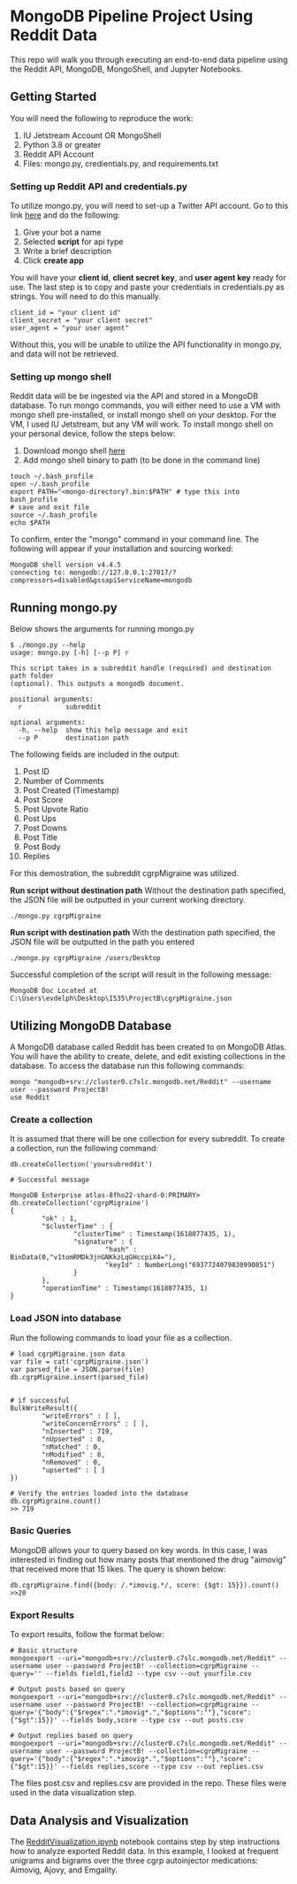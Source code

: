 # MongoDB Pipeline Project Using Reddit Data

This repo will walk you through executing an end-to-end data pipeline using the Reddit API, MongoDB, MongoShell, and Jupyter Notebooks. 

## Getting Started

You will need the following to reproduce the work:

1. IU Jetstream Account OR MongoShell
2. Python 3.8 or greater
3. Reddit API Account
4. Files: mongo.py, credientials.py, and requirements.txt

### Setting up Reddit API and credentials.py

To utilize mongo.py, you will need to set-up a Twitter API account. Go to this link  [here](https://www.reddit.com/prefs/apps) and do the following:

1. Give your bot a name
2. Selected **script** for api type
3. Write a brief description
4. Click **create app**

You will have your **client id**, **client secret key**, and **user agent key** ready for use. The last step is to copy and paste your credentials in credentials.py as strings. You will need to do this manually.
```
client_id = "your client id"
client_secret = "your client secret"
user_agent = "your user agent"
```
Without this, you will be unable to utilize the API functionality in mongo.py, and data will not be retrieved.

### Setting up mongo shell

Reddit data will be be ingested via the API and stored in a MongoDB database. To run mongo commands, you will either need to use a VM with mongo shell pre-installed, or install mongo shell on your desktop. For the VM, I used IU Jetstream, but any VM will work. To install mongo shell on your personal device, follow the steps below:

1. Download mongo shell [here](https://www.mongodb.com/try/download/shell)
2. Add mongo shell binary to path (to be done in the command line)
```
touch ~/.bash_profile
open ~/.bash_profile
export PATH="<mongo-directory?.bin:$PATH" # type this into bash_profile
# save and exit file
source ~/.bash_profile
echo $PATH
```

To confirm, enter the "mongo" command in your command line. The following will appear if your installation and sourcing worked:
```
MongoDB shell version v4.4.5
connecting to: mongodb://127.0.0.1:27017/?compressors=disabled&gssapiServiceName=mongodb
```

## Running mongo.py

Below shows the arguments for running mongo.py
```
$ ./mongo.py --help
usage: mongo.py [-h] [--p P] r

This script takes in a subreddit handle (required) and destination path folder
(optional). This outputs a mongodb document.

positional arguments:
  r           subreddit

optional arguments:
  -h, --help  show this help message and exit
  --p P       destination path

```

The following fields are included in the output:

1. Post ID
2. Number of Comments
3. Post Created (Timestamp)
4. Post Score
5. Post Upvote Ratio
6. Post Ups
7. Post Downs
8. Post Title
9. Post Body
10. Replies

For this demostration, the subreddit cgrpMigraine was utilized.

**Run script without destination path**
Without the destination path specified, the JSON file will be outputted in your current working directory.
```
./mongo.py cgrpMigraine
```

**Run script with destination path**
With the destination path specified, the JSON file will be outputted in the path you entered
```
./mongo.py cgrpMigraine /users/Desktop
```

Successful completion of the script will result in the following message:
```
MongoDB Doc Located at C:\Users\evdelph\Desktop\I535\ProjectB\cgrpMigraine.json
```

## Utilizing MongoDB Database
A MongoDB database called Reddit has been created to on MongoDB Atlas. You will have the ability to create, delete, and edit existing collections in the database. To access the database run this following commands:
```
mongo "mongodb+srv://cluster0.c7slc.mongodb.net/Reddit" --username user --password ProjectB!
use Reddit
```
### Create a collection
It is assumed that there will be one collection for every subreddit. To create a collection, run the following command:
```
db.createCollection('yoursubreddit')

# Successful message

MongoDB Enterprise atlas-8fho22-shard-0:PRIMARY> db.createCollection('cgrpMigraine')
{
        "ok" : 1,
        "$clusterTime" : {
                "clusterTime" : Timestamp(1618077435, 1),
                "signature" : {
                        "hash" : BinData(0,"v1tomRMDk3jnGNKkzLqGHccpiX4="),
                        "keyId" : NumberLong("6937724079830990851")
                }
        },
        "operationTime" : Timestamp(1618077435, 1)
}

```

### Load JSON into database
Run the following commands to load your file as a collection.
```
# load cgrpMigraine.json data
var file = cat('cgrpMigraine.json')
var parsed_file = JSON.parse(file)
db.cgrpMigraine.insert(parsed_file)


# if successful
BulkWriteResult({
        "writeErrors" : [ ],
        "writeConcernErrors" : [ ],
        "nInserted" : 719,
        "nUpserted" : 0,
        "nMatched" : 0,
        "nModified" : 0,
        "nRemoved" : 0,
        "upserted" : [ ]
})

# Verify the entries loaded into the database
db.cgrpMigraine.count()
>> 719
```

### Basic Queries
MongoDB allows your to query based on key words. In this case, I was interested in finding out how many posts that mentioned the drug "aimovig" that received more that 15 likes. The query is shown below:
```
db.cgrpMigraine.find({body: /.*imovig.*/, score: {$gt: 15}}).count()
>>20
```
### Export Results
To export results, follow the format below:
```
# Basic structure
mongoexport --uri="mongodb+srv://cluster0.c7slc.mongodb.net/Reddit" --username user --password ProjectB! --collection=cgrpMigraine --query='' --fields field1,field2 --type csv --out yourfile.csv

# Output posts based on query
mongoexport --uri="mongodb+srv://cluster0.c7slc.mongodb.net/Reddit" --username user --password ProjectB! --collection=cgrpMigraine --query='{"body":{"$regex":".*imovig*.","$options":""},"score":{"$gt":15}}' --fields body,score --type csv --out posts.csv

# Output replies based on query
mongoexport --uri="mongodb+srv://cluster0.c7slc.mongodb.net/Reddit" --username user --password ProjectB! --collection=cgrpMigraine --query='{"body":{"$regex":".*imovig*.","$options":""},"score":{"$gt":15}}' --fields replies,score --type csv --out replies.csv
```
The files post.csv and replies.csv are provided in the repo. These files were used in the data visualization step.

## Data Analysis and Visualization
The [RedditVisualization.ipynb](https://github.com/evdelph/MongoDB/blob/main/RedditVisualization.ipynb) notebook contains step by step instructions how to analyze exported Reddit data. In this example, I looked at frequent unigrams and bigrams over the three cgrp autoinjector medications: Aimovig, Ajovy, and Emgality.
